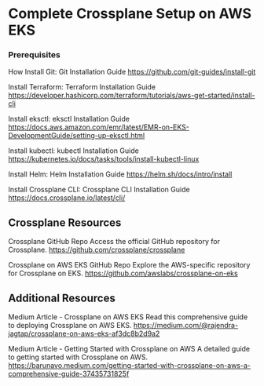 # Complete Crossplane Setup on AWS EKS

### Prerequisites

How Install Git: Git Installation Guide  https://github.com/git-guides/install-git

Install Terraform: Terraform Installation Guide
https://developer.hashicorp.com/terraform/tutorials/aws-get-started/install-cli

Install eksctl: eksctl Installation Guide
https://docs.aws.amazon.com/emr/latest/EMR-on-EKS-DevelopmentGuide/setting-up-eksctl.html

Install kubectl: kubectl Installation Guide
https://kubernetes.io/docs/tasks/tools/install-kubectl-linux

Install Helm: Helm Installation Guide
https://helm.sh/docs/intro/install

Install Crossplane CLI: Crossplane CLI Installation Guide
https://docs.crossplane.io/latest/cli/


## Crossplane Resources
Crossplane GitHub Repo
Access the official GitHub repository for Crossplane.
https://github.com/crossplane/crossplane

Crossplane on AWS EKS GitHub Repo
Explore the AWS-specific repository for Crossplane on EKS.
https://github.com/awslabs/crossplane-on-eks


## Additional Resources
Medium Article - Crossplane on AWS EKS
Read this comprehensive guide to deploying Crossplane on AWS EKS. 
https://medium.com/@rajendra-jagtap/crossplane-on-aws-eks-af3dc8b2d9a2


Medium Article - Getting Started with Crossplane on AWS
A detailed guide to getting started with Crossplane on AWS.
https://barunavo.medium.com/getting-started-with-crossplane-on-aws-a-comprehensive-guide-37435731825f
